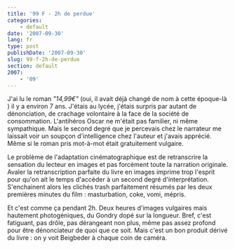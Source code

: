 ```yaml
---
title: '99 F - 2h de perdue'
categories:
    - default
date: '2007-09-30'
lang: fr
type: post
publishDate: '2007-09-30'
slug: 99-f-2h-de-perdue
section: default
2007:
    - '09'
---
```


J'ai lu le roman _&quot;14,99&#x20AC;&quot;_ (oui, il avait déjà changé de nom à cette époque-là ) il y a environ 7 ans. J'étais au lycée, j'étais surpris par autant de dénonciation, de crachage volontaire à la face de la société de consommation. L'antihéros Oscar ne m'était pas familier, ni même sympathique. Mais le second degré que je percevais chez le narrateur me laissait voir un soupçon d'intelligence chez l'auteur et j'avais apprécié. Même si le roman pris mot-à-mot était gratuitement vulgaire.

Le problème de l'adaptation cinématographique est de retranscrire la sensation du lecteur en images et pas forcément toute la narration originale. Avaler la retranscription parfaite du livre en images imprime trop l'esprit pour qu'on ait le temps d'accéder à un second degré d'interprétation. S'enchainent alors les clichés trash parfaitement résumés par les deux premières minutes du film&nbsp;: masturbation, coke, vomi, mépris.

Et c'est comme ça pendant 2h. Deux heures d'images vulgaires mais hautement photogéniques, du Gondry dopé sur la longueur. Bref, c'est fatiguant, pas dr&#xF4;le, pas dérangeant non plus, même pas assez profond pour être dénonciateur de quoi que ce soit. Mais c'est un bon produit dérivé du livre&nbsp;: on y voit Beigbeder à chaque coin de caméra.